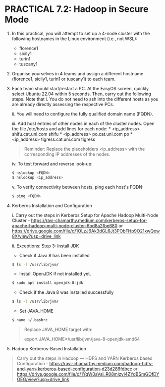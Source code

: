 # PRACTICAL 7.2: Hadoop in Secure Mode

1. In this practical, you will attempt to set up a 4-node cluster with the following hostnames in the Linux environment (i.e., not WSL):
   * florence1
   * sicily1
   * turin1
   * tuscany1

2. Organise yourselves in 4 teams and assign a different hostname (florence1, sicily1, turin1 or tuscany1) to each team.

3. Each team should start/restart a PC. At the EasyOS screen, quickly select Ubuntu 22.04 within 5 seconds. Then, carry out the following steps. 
Note that 
   i. You do not need to ssh into the different hosts as you are already directly assessing the respective PCs.

   ii. You will need to configure the fully qualified domain name (FQDN).

   iii. Add host entries of other nodes in each of the cluster nodes. Open the file /etc/hosts and add lines for each node:
        * <ip_address> shifu.cat.uni.com shifu
        * <ip_address> po.cat.uni.com po
        * <ip_address> tigress.cat.uni.com tigress
    > Reminder: Replace the placeholders <ip_address> with the corresponding IP addresses of the nodes.

   iv. To test forward and reverse look-up:
     ~~~bash
     $ nslookup <FQDN>
     $ nslookup <ip_address>
     ~~~
     
    v. To verify connectivity between hosts, ping each host's FQDN:
    ~~~bash
    $ ping <FQDN>
    ~~~


4. Kerberos Installation and Configuration

   i. Carry out the steps in Kerberos Setup for Apache Hadoop Multi-Node Cluster - https://ravi-chamarthy.medium.com/kerberos-setup-for-apache-hadoop-multi-node-cluster-6bd8a2fbe680 or https://drive.google.com/file/d/1OLzJ6Ak3dGL6Jt3PObFHp9O21xwQow8X/view?usp=drive_link

   ii. Exceptions: Step 3: Install JDK
      * Check if Java 8 has been installed
      ~~~bash
      $ ls -l /usr/lib/jvm/
      ~~~
      
      * Install OpenJDK if not installed yet.
      ~~~bash
      $ sudo apt install openjdk-8-jdk
      ~~~
      
      * Check if the Java 8 was installed successfully
      ~~~bash
      $ ls -l /usr/lib/jvm/
      ~~~
      
      * Set JAVA_HOME
      ~~~bash
      $ nano ~/.bashrc
      ~~~
      > Replace JAVA_HOME target with:
      >
      > export JAVA_HOME=/usr/lib/jvm/java-8-openjdk-amd64



5. Hadoop Kerberos-Based Installation

> Carry out the steps in Hadoop — HDFS and YARN Kerberos based Configuration - https://ravi-chamarthy.medium.com/hadoop-hdfs-and-yarn-kerberos-based-configuration-d23d286fdbcc or https://drive.google.com/file/d/1YqW0aVal_R08mIzvI4ZYdBSmGOfDYGEG/view?usp=drive_link


